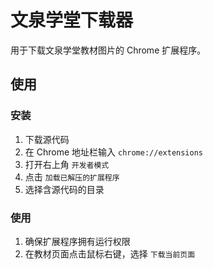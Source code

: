 # 文泉学堂下载器

用于下载文泉学堂教材图片的 Chrome 扩展程序。

## 使用

### 安装

1. 下载源代码
2. 在 Chrome 地址栏输入 `chrome://extensions`
3. 打开右上角 `开发者模式`
4. 点击 `加载已解压的扩展程序`
5. 选择含源代码的目录

### 使用

1. 确保扩展程序拥有运行权限
2. 在教材页面点击鼠标右键，选择 `下载当前页面`